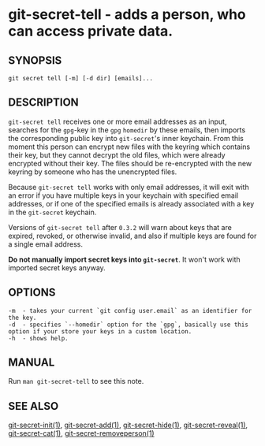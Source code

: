 git-secret-tell - adds a person, who can access private data.
===============================================================

## SYNOPSIS

    git secret tell [-m] [-d dir] [emails]...


## DESCRIPTION
`git-secret tell` receives one or more email addresses as an input, searches for the `gpg`-key in the `gpg`
`homedir` by these emails, then imports the corresponding public key into `git-secret`'s inner keychain.
From this moment this person can encrypt new files with the keyring which contains their key,
but they cannot decrypt the old files, which were already encrypted without their key.
The files should be re-encrypted with the new keyring by someone who has the unencrypted files.

Because `git-secret tell` works with only email addresses, it will exit with an error if you have
multiple keys in your keychain with specified email addresses, or if one of the specified emails
is already associated with a key in the `git-secret` keychain.

Versions of `git-secret tell` after `0.3.2` will warn about keys that are expired, revoked, or otherwise invalid,
and also if multiple keys are found for a single email address.

**Do not manually import secret keys into `git-secret`**. It won't work with imported secret keys anyway.

## OPTIONS

    -m  - takes your current `git config user.email` as an identifier for the key.
    -d  - specifies `--homedir` option for the `gpg`, basically use this option if your store your keys in a custom location.
    -h  - shows help.


## MANUAL

Run `man git-secret-tell` to see this note.


## SEE ALSO

[git-secret-init(1)](http://git-secret.io/git-secret-init), [git-secret-add(1)](http://git-secret.io/git-secret-add),
[git-secret-hide(1)](http://git-secret.io/git-secret-hide), [git-secret-reveal(1)](http://git-secret.io/git-secret-reveal),
[git-secret-cat(1)](http://git-secret.io/git-secret-cat), [git-secret-removeperson(1)](http://git-secret.io/git-secret-removeperson)
